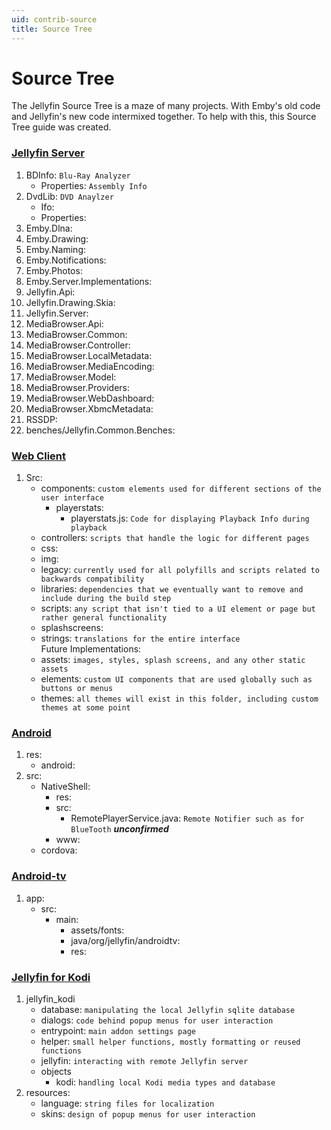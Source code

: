 ```yaml
---
uid: contrib-source
title: Source Tree
---
```


# Source Tree

The Jellyfin Source Tree is a maze of many projects. With Emby's old code and Jellyfin's new code intermixed together. To help with this, this Source Tree guide was created.

### [Jellyfin Server](https://github.com/jellyfin/jellyfin)
1.  BDInfo: `Blu-Ray Analyzer`
    - Properties: `Assembly Info`
2.  DvdLib: `DVD Anaylzer`
    - Ifo: 
    - Properties:
3.  Emby.Dlna: 
4.  Emby.Drawing:
5.  Emby.Naming:
6.  Emby.Notifications:
7.  Emby.Photos:
8.  Emby.Server.Implementations:
9.  Jellyfin.Api:
10. Jellyfin.Drawing.Skia:
11. Jellyfin.Server:
12. MediaBrowser.Api:
13. MediaBrowser.Common:
14. MediaBrowser.Controller:
15. MediaBrowser.LocalMetadata:
16. MediaBrowser.MediaEncoding:
17. MediaBrowser.Model:
18. MediaBrowser.Providers:
19. MediaBrowser.WebDashboard:
20. MediaBrowser.XbmcMetadata:
21. RSSDP:
22. benches/Jellyfin.Common.Benches:

### [Web Client](https://github.com/jellyfin/jellyfin-web)
1.  Src: 
    - components: `custom elements used for different sections of the user interface`
      - playerstats:
        - playerstats.js: `Code for displaying Playback Info during playback`
    - controllers: `scripts that handle the logic for different pages`
    - css:
    - img:
    - legacy: `currently used for all polyfills and scripts related to backwards compatibility`
    - libraries: `dependencies that we eventually want to remove and include during the build step`
    - scripts: `any script that isn't tied to a UI element or page but rather general functionality`
    - splashscreens:
    - strings: `translations for the entire interface`
    <br>Future Implementations:
    - assets: `images, styles, splash screens, and any other static assets`
    - elements: `custom UI components that are used globally such as buttons or menus`
    - themes: `all themes will exist in this folder, including custom themes at some point`
    
### [Android](https://github.com/jellyfin/jellyfin-android)
1. res:
   - android:
2. src:
   - NativeShell:
     - res:
     - src:
       - RemotePlayerService.java: `Remote Notifier such as for BlueTooth` ***unconfirmed***
     - www:
   - cordova:
   
### [Android-tv](https://github.com/jellyfin/jellyfin-androidtv)
1. app:
   - src:
     - main:
       - assets/fonts:
       - java/org/jellyfin/androidtv:
       - res:

### [Jellyfin for Kodi](https://github.com/jellyfin/jellyfin-kodi)
1. jellyfin_kodi
   - database: `manipulating the local Jellyfin sqlite database`
   - dialogs: `code behind popup menus for user interaction`
   - entrypoint: `main addon settings page`
   - helper: `small helper functions, mostly formatting or reused functions`
   - jellyfin: `interacting with remote Jellyfin server`
   - objects
     - kodi: `handling local Kodi media types and database`
2. resources:
   - language: `string files for localization`
   - skins: `design of popup menus for user interaction`
